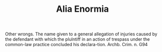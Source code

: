 ---
title: Alia Enormia
letter: A
permalink: "/definitions/alia-enormia.html"
body: Other wrongs. The name given to a general allegation of injuries caused by the
  defendant with which the plulntiff in an action of trespass under the common-law
  practice concluded his declara-tion. Archb. Crim. n. G94
published_at: '2018-07-07'
layout: post
---
